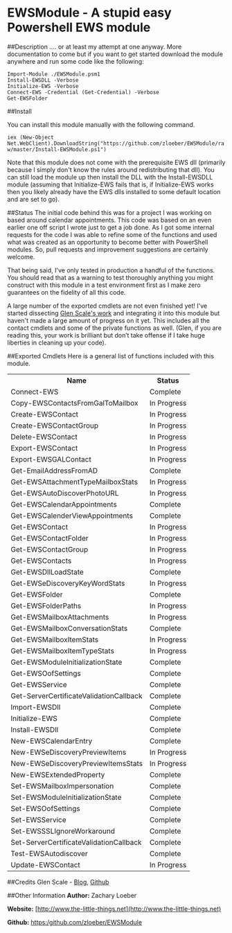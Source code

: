 # EWSModule - A stupid easy Powershell EWS module

##Description
.... or at least my attempt at one anyway. More documentation to come but if you want to get started download the module  anywhere and run some code like the following:

```
Import-Module ./EWSModule.psm1
Install-EWSDLL -Verbose
Initialize-EWS -Verbose
Connect-EWS -Credential (Get-Credential) -Verbose
Get-EWSFolder
```

##Install

You can install this module manually with the following command.

`iex (New-Object Net.WebClient).DownloadString("https://github.com/zloeber/EWSModule/raw/master/Install-EWSModule.ps1")`

Note that this module does not come with the prerequisite EWS dll (primarily because I simply don't know the rules around redistributing that dll). You can still load the module up then install the DLL with the Install-EWSDLL module (assuming that Initialize-EWS fails that is, if Initialize-EWS works then you likely already have the EWS dlls installed to some default location and are set to go).

##Status
The initial code behind this was for a project I was working on based around calendar appointments. This code was based on an even earlier one off script I wrote just to get a job done. As I got some internal requests for the code I was able to refine some of the functions and used what was created as an opportunity to become better with PowerShell modules. So, pull requests and improvement suggestions are certainly welcome.

That being said, I've only tested in production a handful of the functions. You should read that as a warning to test thoroughly anything you might construct with this module in a test environment first as I make zero guarantees on the fidelity of all this code.

A large number of the exported cmdlets are not even finished yet! I've started dissecting [Glen Scale's work](http://gsexdev.blogspot.com/) and integrating it into this module but haven't made a large amount of progress on it yet. This includes all the contact cmdlets and some of the private functions as well. (Glen, if you are reading this, your work is brilliant but don’t take offense if I take huge liberties in cleaning up your code).

##Exported Cmdlets
Here is a general list of functions included with this module.
<table>
<tr><th>Name</th><th>Status</th></tr>
<tr><td>Connect-EWS</td><td>Complete</td></tr>
<tr><td>Copy-EWSContactsFromGalToMailbox</td><td>In Progress</td></tr>
<tr><td>Create-EWSContact</td><td>In Progress</td></tr>
<tr><td>Create-EWSContactGroup</td><td>In Progress</td></tr>
<tr><td>Delete-EWSContact</td><td>In Progress</td></tr>
<tr><td>Export-EWSContact</td><td>In Progress</td></tr>
<tr><td>Export-EWSGALContact</td><td>In Progress</td></tr>
<tr><td>Get-EmailAddressFromAD</td><td>Complete</td></tr>
<tr><td>Get-EWSAttachmentTypeMailboxStats</td><td>In Progress</td></tr>
<tr><td>Get-EWSAutoDiscoverPhotoURL</td><td>In Progress</td></tr>
<tr><td>Get-EWSCalendarAppointments</td><td>Complete</td></tr>
<tr><td>Get-EWSCalenderViewAppointments</td><td>Complete</td></tr>
<tr><td>Get-EWSContact</td><td>In Progress</td></tr>
<tr><td>Get-EWSContactFolder</td><td>In Progress</td></tr>
<tr><td>Get-EWSContactGroup</td><td>In Progress</td></tr>
<tr><td>Get-EWSContacts</td><td>In Progress</td></tr>
<tr><td>Get-EWSDllLoadState</td><td>Complete</td></tr>
<tr><td>Get-EWSeDiscoveryKeyWordStats</td><td>In Progress</td></tr>
<tr><td>Get-EWSFolder</td><td>Complete</td></tr>
<tr><td>Get-EWSFolderPaths</td><td>In Progress</td></tr>
<tr><td>Get-EWSMailboxAttachments</td><td>In Progress</td></tr>
<tr><td>Get-EWSMailboxConversationStats</td><td>Complete</td></tr>
<tr><td>Get-EWSMailboxItemStats</td><td>In Progress</td></tr>
<tr><td>Get-EWSMailboxItemTypeStats</td><td>In Progress</td></tr>
<tr><td>Get-EWSModuleInitializationState</td><td>Complete</td></tr>
<tr><td>Get-EWSOofSettings</td><td>Complete</td></tr>
<tr><td>Get-EWSService</td><td>Complete</td></tr>
<tr><td>Get-ServerCertificateValidationCallback</td><td>Complete</td></tr>
<tr><td>Import-EWSDll</td><td>Complete</td></tr>
<tr><td>Initialize-EWS</td><td>Complete</td></tr>
<tr><td>Install-EWSDll</td><td>Complete</td></tr>
<tr><td>New-EWSCalendarEntry</td><td>Complete</td></tr>
<tr><td>New-EWSeDiscoveryPreviewItems</td><td>In Progress</td></tr>
<tr><td>New-EWSeDiscoveryPreviewItemsStats</td><td>In Progress</td></tr>
<tr><td>New-EWSExtendedProperty</td><td>Complete</td></tr>
<tr><td>Set-EWSMailboxImpersonation</td><td>Complete</td></tr>
<tr><td>Set-EWSModuleInitializationState</td><td>Complete</td></tr>
<tr><td>Set-EWSOofSettings</td><td>Complete</td></tr>
<tr><td>Set-EWSService</td><td>Complete</td></tr>
<tr><td>Set-EWSSSLIgnoreWorkaround</td><td>Complete</td></tr>
<tr><td>Set-ServerCertificateValidationCallback</td><td>Complete</td></tr>
<tr><td>Test-EWSAutodiscover</td><td>Complete</td></tr>
<tr><td>Update-EWSContact</td><td>In Progress</td></tr>
</table>


##Credits
Glen Scale - [Blog](http://gsexdev.blogspot.com/), [Github](https://github.com/gscales)

##Other Information
**Author:** Zachary Loeber

**Website:** [http://www.the-little-things.net](http://www.the-little-things.net)

**Github:** [https:/github.com/zloeber/EWSModule](https:/github.com/zloeber/EWSModule)
